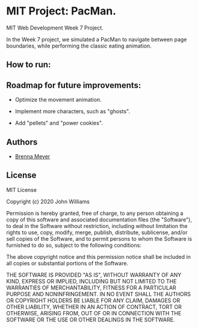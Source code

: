 # MIT Project: PacMan.

MIT Web Development Week 7 Project. 

In the Week 7 project, we simulated a PacMan to navigate between page boundaries, while performing the classic eating animation. 

## How to run:


    
## Roadmap for future improvements:

- Optimize the movement animation.

- Implement more characters, such as "ghosts".

- Add "pellets" and "power cookies".


## Authors

- [Brenna Meyer](https://www.github.com/Bren129)


## License

MIT License

Copyright (c) 2020 John Williams

Permission is hereby granted, free of charge, to any person obtaining a copy
of this software and associated documentation files (the "Software"), to deal
in the Software without restriction, including without limitation the rights
to use, copy, modify, merge, publish, distribute, sublicense, and/or sell
copies of the Software, and to permit persons to whom the Software is
furnished to do so, subject to the following conditions:

The above copyright notice and this permission notice shall be included in all
copies or substantial portions of the Software.

THE SOFTWARE IS PROVIDED "AS IS", WITHOUT WARRANTY OF ANY KIND, EXPRESS OR
IMPLIED, INCLUDING BUT NOT LIMITED TO THE WARRANTIES OF MERCHANTABILITY,
FITNESS FOR A PARTICULAR PURPOSE AND NONINFRINGEMENT. IN NO EVENT SHALL THE
AUTHORS OR COPYRIGHT HOLDERS BE LIABLE FOR ANY CLAIM, DAMAGES OR OTHER
LIABILITY, WHETHER IN AN ACTION OF CONTRACT, TORT OR OTHERWISE, ARISING FROM,
OUT OF OR IN CONNECTION WITH THE SOFTWARE OR THE USE OR OTHER DEALINGS IN THE
SOFTWARE.
